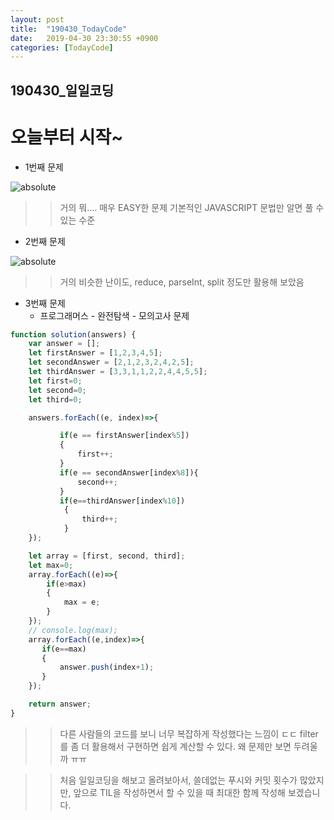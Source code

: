 ```yaml
---
layout: post
title:  "190430_TodayCode"
date:   2019-04-30 23:30:55 +0900
categories: [TodayCode]
---
```


190430_일일코딩
-------------

# 오늘부터 시작~

* 1번째 문제 

<img data-action="zoom" src='{{ "/images/1.png" | relative_url }}' alt='absolute'>

>> 거의 뭐.... 매우 EASY한 문제 
>> 기본적인 JAVASCRIPT 문법만 알면 풀 수 있는 수준

* 2번째 문제

<img data-action="zoom" src='{{ "/images/2.png" | relative_url }}' alt='absolute'>

>> 거의 비슷한 난이도,
>> reduce, parseInt, split 정도만 활용해 보았음 

* 3번째 문제 
    * 프로그래머스 - 완전탐색 - 모의고사 문제 

```javascript
function solution(answers) {
    var answer = [];
    let firstAnswer = [1,2,3,4,5];
    let secondAnswer = [2,1,2,3,2,4,2,5];
    let thirdAnswer = [3,3,1,1,2,2,4,4,5,5];
    let first=0;
    let second=0;
    let third=0;

    answers.forEach((e, index)=>{

           if(e == firstAnswer[index%5])
           {
               first++;
           }
           if(e == secondAnswer[index%8]){
               second++;
           }
           if(e==thirdAnswer[index%10])
            {
                third++;
            }
    });

    let array = [first, second, third];
    let max=0;
    array.forEach((e)=>{
        if(e>max)
        {
            max = e;        
        }
    });
    // console.log(max);
    array.forEach((e,index)=>{
       if(e==max)    
       {
           answer.push(index+1);
       }
    });

    return answer;
}

```

>> 다른 사람들의 코드를 보니 너무 복잡하게 작성했다는 느낌이 ㄷㄷ
>> filter를 좀 더 활용해서 구현하면 쉽게 계산할 수 있다.
>> 왜 문제만 보면 두려울까 ㅠㅠ

>> 처음 일일코딩을 해보고 올려보아서, 쓸데없는 푸시와 커밋 횟수가 많았지만, 앞으로 TIL을 작성하면서 할 수 있을 때 최대한 함께 작성해 보겠습니다.
